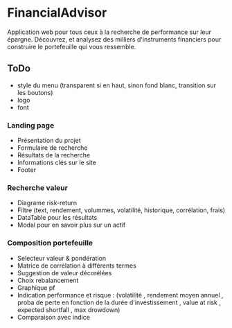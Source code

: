 # FinancialAdvisor
Application web pour tous ceux à la recherche de performance sur leur épargne. Découvrez, et analysez des milliers d'instruments financiers pour construire le portefeuille qui vous ressemble.


## ToDo

- style du menu (transparent si en haut, sinon fond blanc, transition sur les boutons)
- logo
- font

### Landing page
- Présentation du projet
- Formulaire de recherche
- Résultats de la recherche
- Informations clés sur le site
- Footer

### Recherche valeur
- Diagrame risk-return
- Filtre (text, rendement, volummes, volatilité, historique, corrélation, frais)
- DataTable pour les résultats
- Modal pour en savoir plus sur un actif

### Composition portefeuille
- Selecteur valeur & pondération
- Matrice de corrélation à différents termes
- Suggestion de valeur décorélées
- Choix rebalancement
- Graphique pf
- Indication performance et risque : (volatilité , rendement moyen annuel , proba de perte en fonction de la durée d'investissement , value at risk , expected shortfall , max drowdown)
- Comparaison avec indice